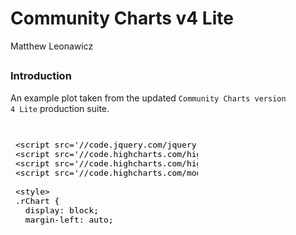 # Community Charts v4 Lite
Matthew Leonawicz  







##
##
##
##
### Introduction

An example plot taken from the updated <code>Community Charts version 4 Lite</code> production suite.

##

<iframe srcdoc=' &lt;!doctype HTML&gt;
&lt;meta charset = &#039;utf-8&#039;&gt;
&lt;html&gt;
  &lt;head&gt;
    
    &lt;script src=&#039;//code.jquery.com/jquery-1.9.1.min.js&#039; type=&#039;text/javascript&#039;&gt;&lt;/script&gt;
    &lt;script src=&#039;//code.highcharts.com/highcharts.js&#039; type=&#039;text/javascript&#039;&gt;&lt;/script&gt;
    &lt;script src=&#039;//code.highcharts.com/highcharts-more.js&#039; type=&#039;text/javascript&#039;&gt;&lt;/script&gt;
    &lt;script src=&#039;//code.highcharts.com/modules/exporting.js&#039; type=&#039;text/javascript&#039;&gt;&lt;/script&gt;
    
    &lt;style&gt;
    .rChart {
      display: block;
      margin-left: auto; 
      margin-right: auto;
      width: 100%;
      height: 500px;
    }  
    &lt;/style&gt;
    
  &lt;/head&gt;
  &lt;body &gt;
    
    &lt;div id = &#039;chart11cc430e5899&#039; class = &#039;rChart highcharts&#039;&gt;&lt;/div&gt;    
    &lt;script type=&#039;text/javascript&#039;&gt;
    (function($){
        $(function () {
            var chart = new Highcharts.Chart({
 &quot;dom&quot;: &quot;chart11cc430e5899&quot;,


&quot;credits&quot;: {
 &quot;href&quot;: null,
&quot;text&quot;: null 
},
&quot;exporting&quot;: {
 &quot;enabled&quot;: false 
},
&quot;title&quot;: {
 &quot;text&quot;: &quot;Average Monthly Temperature for Barrow, Alaska&quot;,
&quot;style&quot;: {
 &quot;color&quot;: &quot;#000000&quot; 
} 
},
&quot;yAxis&quot;: [
 {
 &quot;title&quot;: {
 &quot;text&quot;: &quot;Temperature (°F)&quot;,
&quot;style&quot;: {
 &quot;color&quot;: &quot;gray&quot; 
} 
} 
} 
],
&quot;series&quot;: [
 {
 &quot;data&quot;: [
 [
 &quot;Jan&quot;,
        -12.28 
],
[
 &quot;Feb&quot;,
        -17.86 
],
[
 &quot;Mar&quot;,
         -13.9 
],
[
 &quot;Apr&quot;,
         -2.38 
],
[
 &quot;May&quot;,
         19.76 
],
[
 &quot;Jun&quot;,
         33.98 
],
[
 &quot;Jul&quot;,
         39.02 
],
[
 &quot;Aug&quot;,
         37.58 
],
[
 &quot;Sep&quot;,
         30.74 
],
[
 &quot;Oct&quot;,
         12.56 
],
[
 &quot;Nov&quot;,
          -2.2 
],
[
 &quot;Dec&quot;,
        -10.12 
] 
],
&quot;name&quot;: &quot;1960-1989&quot;,
&quot;type&quot;: &quot;column&quot;,
&quot;marker&quot;: {
 &quot;radius&quot;:              3 
},
&quot;id&quot;: &quot;series1&quot; 
},
{
 &quot;data&quot;: [
 [
 &quot;Jan&quot;,
         -8.86 
],
[
 &quot;Feb&quot;,
        -12.28 
],
[
 &quot;Mar&quot;,
         -9.76 
],
[
 &quot;Apr&quot;,
           2.3 
],
[
 &quot;May&quot;,
         21.74 
],
[
 &quot;Jun&quot;,
          34.7 
],
[
 &quot;Jul&quot;,
         41.18 
],
[
 &quot;Aug&quot;,
            41 
],
[
 &quot;Sep&quot;,
         34.88 
],
[
 &quot;Oct&quot;,
         20.12 
],
[
 &quot;Nov&quot;,
           8.6 
],
[
 &quot;Dec&quot;,
         -4.54 
] 
],
&quot;name&quot;: &quot;2010-2019&quot;,
&quot;type&quot;: &quot;column&quot;,
&quot;marker&quot;: {
 &quot;radius&quot;:              3 
},
&quot;id&quot;: &quot;series2&quot; 
},
{
 &quot;data&quot;: [
 [
 &quot;Jan&quot;,
          -3.1 
],
[
 &quot;Feb&quot;,
         -8.32 
],
[
 &quot;Mar&quot;,
         -6.16 
],
[
 &quot;Apr&quot;,
           2.3 
],
[
 &quot;May&quot;,
         21.92 
],
[
 &quot;Jun&quot;,
         35.96 
],
[
 &quot;Jul&quot;,
         42.26 
],
[
 &quot;Aug&quot;,
         41.72 
],
[
 &quot;Sep&quot;,
         36.14 
],
[
 &quot;Oct&quot;,
         22.46 
],
[
 &quot;Nov&quot;,
          13.1 
],
[
 &quot;Dec&quot;,
          1.22 
] 
],
&quot;name&quot;: &quot;2040-2049&quot;,
&quot;type&quot;: &quot;column&quot;,
&quot;marker&quot;: {
 &quot;radius&quot;:              3 
},
&quot;id&quot;: &quot;series3&quot; 
},
{
 &quot;data&quot;: [
 [
 &quot;Jan&quot;,
           0.5 
],
[
 &quot;Feb&quot;,
          -4.9 
],
[
 &quot;Mar&quot;,
         -4.54 
],
[
 &quot;Apr&quot;,
          5.54 
],
[
 &quot;May&quot;,
         24.44 
],
[
 &quot;Jun&quot;,
         36.14 
],
[
 &quot;Jul&quot;,
         44.24 
],
[
 &quot;Aug&quot;,
         44.24 
],
[
 &quot;Sep&quot;,
         37.94 
],
[
 &quot;Oct&quot;,
         24.62 
],
[
 &quot;Nov&quot;,
         17.96 
],
[
 &quot;Dec&quot;,
           6.8 
] 
],
&quot;name&quot;: &quot;2060-2069&quot;,
&quot;type&quot;: &quot;column&quot;,
&quot;marker&quot;: {
 &quot;radius&quot;:              3 
},
&quot;id&quot;: &quot;series4&quot; 
},
{
 &quot;data&quot;: [
 [
 &quot;Jan&quot;,
          8.06 
],
[
 &quot;Feb&quot;,
         -0.22 
],
[
 &quot;Mar&quot;,
          0.14 
],
[
 &quot;Apr&quot;,
          8.24 
],
[
 &quot;May&quot;,
         26.24 
],
[
 &quot;Jun&quot;,
          38.3 
],
[
 &quot;Jul&quot;,
         46.58 
],
[
 &quot;Aug&quot;,
         45.86 
],
[
 &quot;Sep&quot;,
         39.56 
],
[
 &quot;Oct&quot;,
         26.42 
],
[
 &quot;Nov&quot;,
          21.2 
],
[
 &quot;Dec&quot;,
          11.3 
] 
],
&quot;name&quot;: &quot;2090-2099&quot;,
&quot;type&quot;: &quot;column&quot;,
&quot;marker&quot;: {
 &quot;radius&quot;:              3 
},
&quot;id&quot;: &quot;series5&quot; 
},
{
 &quot;data&quot;: [
 [
         -18.76,
          -5.8 
],
[
         -25.06,
        -10.66 
],
[
         -18.58,
         -9.22 
],
[
          -6.88,
          2.12 
],
[
          17.42,
          22.1 
],
[
          32.36,
          35.6 
],
[
          36.86,
         41.18 
],
[
          33.98,
         41.18 
],
[
          26.96,
         34.52 
],
[
           6.98,
         18.14 
],
[
          -8.86,
          4.46 
],
[
         -15.88,
         -4.36 
] 
],
&quot;name&quot;: &quot;1960-1989&quot;,
&quot;type&quot;: &quot;errorbar&quot;,
&quot;linkedTo&quot;: &quot;series1&quot; 
},
{
 &quot;data&quot;: [
 [
          -17.5,
         -0.22 
],
[
         -18.76,
          -5.8 
],
[
          -16.6,
         -2.92 
],
[
          -3.28,
          7.88 
],
[
          17.96,
         25.52 
],
[
          32.54,
         36.86 
],
[
          38.12,
         44.24 
],
[
          37.94,
         44.06 
],
[
          31.82,
         37.94 
],
[
          14.54,
          25.7 
],
[
           0.68,
         16.52 
],
[
          -12.1,
          3.02 
] 
],
&quot;name&quot;: &quot;2010-2019&quot;,
&quot;type&quot;: &quot;errorbar&quot;,
&quot;linkedTo&quot;: &quot;series2&quot; 
},
{
 &quot;data&quot;: [
 [
         -11.56,
          5.36 
],
[
          -17.5,
          0.86 
],
[
         -13.72,
           1.4 
],
[
          -3.28,
          7.88 
],
[
          17.78,
         26.06 
],
[
          33.62,
          38.3 
],
[
          39.02,
          45.5 
],
[
          37.58,
         45.86 
],
[
          31.82,
         40.46 
],
[
          16.16,
         28.76 
],
[
           4.28,
         21.92 
],
[
          -8.14,
         10.58 
] 
],
&quot;name&quot;: &quot;2040-2049&quot;,
&quot;type&quot;: &quot;errorbar&quot;,
&quot;linkedTo&quot;: &quot;series3&quot; 
},
{
 &quot;data&quot;: [
 [
          -9.58,
         10.58 
],
[
         -14.08,
          4.28 
],
[
          -12.1,
          3.02 
],
[
          -0.94,
         12.02 
],
[
           20.3,
         28.58 
],
[
          32.72,
         39.56 
],
[
          40.46,
         48.02 
],
[
          39.92,
         48.56 
],
[
          33.26,
         42.62 
],
[
          18.32,
         30.92 
],
[
          10.04,
         25.88 
],
[
          -2.56,
         16.16 
] 
],
&quot;name&quot;: &quot;2060-2069&quot;,
&quot;type&quot;: &quot;errorbar&quot;,
&quot;linkedTo&quot;: &quot;series4&quot; 
},
{
 &quot;data&quot;: [
 [
             -4,
         20.12 
],
[
            -13,
         12.56 
],
[
          -8.86,
          9.14 
],
[
            0.5,
         15.98 
],
[
          21.38,
          31.1 
],
[
          33.98,
         42.62 
],
[
          41.36,
          51.8 
],
[
             41,
         50.72 
],
[
           34.7,
         44.42 
],
[
          19.94,
          32.9 
],
[
          13.28,
         29.12 
],
[
          -0.22,
         22.82 
] 
],
&quot;name&quot;: &quot;2090-2099&quot;,
&quot;type&quot;: &quot;errorbar&quot;,
&quot;linkedTo&quot;: &quot;series5&quot; 
} 
],
&quot;xAxis&quot;: [
 {
 &quot;categories&quot;: [ &quot;Jan&quot;, &quot;Feb&quot;, &quot;Mar&quot;, &quot;Apr&quot;, &quot;May&quot;, &quot;Jun&quot;, &quot;Jul&quot;, &quot;Aug&quot;, &quot;Sep&quot;, &quot;Oct&quot;, &quot;Nov&quot;, &quot;Dec&quot; ],
&quot;title&quot;: {
 &quot;text&quot;: &quot;Due to variability among climate models and among years in a natural climate system, these graphs are useful for examining trends over time, rather than for precisely&lt;br&gt;predicting monthly or yearly values. For more information on derivation, reliability, and variability among these projections, please visit www.snap.uaf.edu.&quot;,
&quot;style&quot;: {
 &quot;color&quot;: &quot;gray&quot;,
&quot;fontWeight&quot;: &quot;normal&quot;,
&quot;fontSize&quot;: &quot;8px&quot; 
} 
} 
} 
],
&quot;subtitle&quot;: {
 &quot;text&quot;: &quot;Historical CRU 3.1 and 5-Model Projected Average, Mid-Range Emissions (RCP 6.0)&quot;,
&quot;style&quot;: {
 &quot;color&quot;: &quot;gray&quot; 
} 
},
&quot;colors&quot;: [ &quot;#666666&quot;, &quot;#FFD700&quot;, &quot;#FFA500&quot;, &quot;#FF4500&quot;, &quot;#8B0000&quot; ],
&quot;legend&quot;: {
 &quot;verticalAlign&quot;: &quot;top&quot;,
&quot;y&quot;:             50,
&quot;borderWidth&quot;:              1,
&quot;borderColor&quot;: &quot;gray&quot;,
&quot;borderRadius&quot;:              5,
&quot;itemMarginBottom&quot;:             -5,
&quot;itemMarginBottom&quot;:             -5,
&quot;itemStyle&quot;: {
 &quot;color&quot;: &quot;gray&quot; 
} 
},
&quot;plotOptions&quot;: {
 &quot;column&quot;: {
 &quot;threshold&quot;:             32,
&quot;groupPadding&quot;:            0.1,
&quot;pointPadding&quot;:           0.05 
} 
},
&quot;id&quot;: &quot;chart11cc430e5899&quot;,
&quot;chart&quot;: {
 &quot;renderTo&quot;: &quot;chart11cc430e5899&quot; 
} 
});
        });
    })(jQuery);
&lt;/script&gt;
    
    &lt;script&gt;&lt;/script&gt;    
  &lt;/body&gt;
&lt;/html&gt; ' scrolling='no' frameBorder='0' seamless class='rChart  highcharts  ' id='iframe-chart11cc430e5899'> </iframe>
 <style>iframe.rChart{ width: 100%; height: 500px;}</style>

##
##

Here is the original chart for comparison.

##

<img src="img/v1_ex0.png" height="500" width="940">

##

[*Note: It is not possible to download original Community Charts in Fahrenheit units even though the application purports to allow it.
It will download a graphic in Celsius regardless of the user's specification or what is displayed in the browser.
I had to save a screenshot of the online image in order to include it here.
Also, although this is only a screenshot, the original application offers some but not all of the interactivity available in the updated version.*]

##
##
#### Other versions

Version 4 of the Community Charts application is documented here.
Community Charts version 4 is a lightweight application similar to [version 1](https://www.snap.uaf.edu/sites/all/modules/snap_community_charts/charts.php).
For a more powerful community charts application, see [version 2](http://shiny.snap.uaf.edu/akcan_climate/), which offers much more data and interaction to the user.
Version 3 is an even more powerful and adaptive version than 2, also including more communities, data, as well as graphical and analytic capabilities.
Version 3 is currently under development as a component of the SNAP data QAQC application, which is not publicly available.

##
#### Improvements from version 1

Like the original, version 4 uses the <code>Highcharts</code> javascript plotting library, but like versions 2 and 3, it is built using **R**.
Community Charts version 4, also known in some circles as `CC4 Lite` or `CC4L`, accesses <code>Highcharts</code> through the **R** package, `rCharts`.
`rCharts` acts as a wrapper to a number of external plotting libraries, but the intent here is to make a Community Charts application similar to the original, hence the focus on <code>Highcharts</code>.
At the same time, it is important to improve upon the original, which can be criticized on a number of poor graphing practices and other uses of descriptive statistics.
Some improvements are considered here, addressing criticisms of historical baseline data sources, temporal periods, bar plot baseline thresholds, color usage, and uncertainty among climate models.

##
#### New features and data sources

In additional to a critical look at the original version, critical evaluations of newly considered chart features and data are also needed.
New communities are intended to be added to the application, but for which data only exist at a much coarser resolution compared to the originally included communities.
This mixture of disparate data sources must be clearly noted in the application of course.

However, this is not enough. To stop here is amateurish and not justifiable.
At a bare minimum, it is crucial that the effect of spatial scale on climate data in this context be investigated.
It is possible that climate estimates differ enough between scales such that allowing some communities to use data exclusively at one scale and others at the alternative scale ought to be prohibited from the application entirely.

The two scales are the original 2-km resolution and the coarser 10-minute resolution under consideration.
The former originates from SNAP's downscaled climate data based on the 2-km PRISM climatology and the latter from data downscaled using the 10-minute CRU climatology.

Version 4, like version 3, will feature the inclusion of CMIP5 downscaled climate model outputs.
Since version 4 is meant to be lightweight like version 1, it will not include CMIP3 outputs as well like versions 2 and 3.

##
##
### Motivation

There are several benefits to updating the Community Charts application.
Most notably, older downscaled climate model outputs can be swapped out for more updated outputs.

##
#### Communities

A new version also presents an opportunity to update the communities data set.
This means not only including new communities (not ignoring the necessary investigation noted above),
but more importantly a chance to clean up and refactor the original set of communities.
These currently represent a very messy data set, including communities with several duplicate listings (which actually show up in the original application) and "communities" with populations of size zero.
Some of these are essentially campsites and only serve to clutter the application and elongate the community selection menu. More is not necessarily better, especially if it presents poorly.

##
#### Appearance and function

Third, improvements can be made to the graphs themselves as mentioned above.
Fourth, new options available to the user for interacting with the graphs may be considered.

##
#### Community Charts as QAQC

Although this is more true of version 3, version 4 of the Community Charts application is also a practical use case for extracted data which serves as an extension of SNAP data QAQC procedures.
In fact, the **R** code used to extract data from some of SNAP's core spatially explicit data sets as a fundamental component of my ongoing SNAP data QAQC project provide the very data used by this application.

